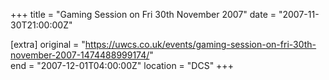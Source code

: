 +++
title = "Gaming Session on Fri 30th November 2007"
date = "2007-11-30T21:00:00Z"

[extra]
original = "https://uwcs.co.uk/events/gaming-session-on-fri-30th-november-2007-1474488999174/"    
end = "2007-12-01T04:00:00Z"
location = "DCS"
+++



